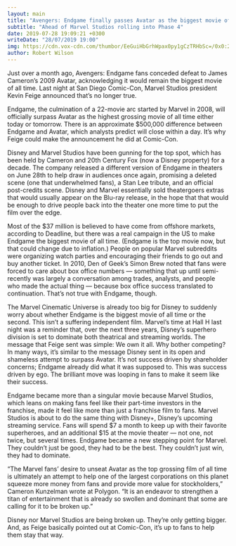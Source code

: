 ```yaml
---
layout: main
title: "Avengers: Endgame finally passes Avatar as the biggest movie of all time"
subtitle: "Ahead of Marvel Studios rolling into Phase 4"
date: 2019-07-28 19:09:21 +0300
writeDate: "28/07/2019 19:00"
img: https://cdn.vox-cdn.com/thumbor/EeGuiHbGrhWpax0py1gCzTRHbSc=/0x0:2048x1080/920x613/filters:focal(758x154:1084x480):format(webp)/cdn.vox-cdn.com/uploads/chorus_image/image/64774932/AvengersEndgame5cbe860b2f312.0.jpg
author: Robert Wilson
---
```


Just over a month ago, Avengers: Endgame fans conceded defeat to James Cameron’s 2009 Avatar, acknowledging it would remain the biggest movie of all time. Last night at San Diego Comic-Con, Marvel Studios president Kevin Feige announced that’s no longer true.

Endgame, the culmination of a 22-movie arc started by Marvel in 2008, will officially surpass Avatar as the highest grossing movie of all time either today or tomorrow. There is an approximate $500,000 difference between Endgame and Avatar, which analysts predict will close within a day. It’s why Feige could make the announcement he did at Comic-Con.

Disney and Marvel Studios have been gunning for the top spot, which has been held by Cameron and 20th Century Fox (now a Disney property) for a decade. The company released a different version of Endgame in theaters on June 28th to help draw in audiences once again, promising a deleted scene (one that underwhelmed fans), a Stan Lee tribute, and an official post-credits scene. Disney and Marvel essentially sold theatergoers extras that would usually appear on the Blu-ray release, in the hope that that would be enough to drive people back into the theater one more time to put the film over the edge.

Most of the $37 million is believed to have come from offshore markets, according to Deadline, but there was a real campaign in the US to make Endgame the biggest movie of all time. (Endgame is the top movie now, but that could change due to inflation.) People on popular Marvel subreddits were organizing watch parties and encouraging their friends to go out and buy another ticket. In 2010, Den of Geek’s Simon Brew noted that fans were forced to care about box office numbers — something that up until semi-recently was largely a conversation among trades, analysts, and people who made the actual thing — because box office success translated to continuation. That’s not true with Endgame, though.

The Marvel Cinematic Universe is already too big for Disney to suddenly worry about whether Endgame is the biggest movie of all time or the second. This isn’t a suffering independent film. Marvel’s time at Hall H last night was a reminder that, over the next three years, Disney’s superhero division is set to dominate both theatrical and streaming worlds. The message that Feige sent was simple: We own it all. Why bother competing? In many ways, it’s similar to the message Disney sent in its open and shameless attempt to surpass Avatar. It’s not success driven by shareholder concerns; Endgame already did what it was supposed to. This was success driven by ego. The brilliant move was looping in fans to make it seem like their success.

Endgame became more than a singular movie because Marvel Studios, which leans on making fans feel like their part-time investors in the franchise, made it feel like more than just a franchise film to fans. Marvel Studios is about to do the same thing with Disney+, Disney’s upcoming streaming service. Fans will spend $7 a month to keep up with their favorite superheroes, and an additional $15 at the movie theater — not one, not twice, but several times. Endgame became a new stepping point for Marvel. They couldn’t just be good, they had to be the best. They couldn’t just win, they had to dominate.

“The Marvel fans’ desire to unseat Avatar as the top grossing film of all time is ultimately an attempt to help one of the largest corporations on this planet squeeze more money from fans and provide more value for stockholders,” Cameron Kunzelman wrote at Polygon. “It is an endeavor to strengthen a titan of entertainment that is already so swollen and dominant that some are calling for it to be broken up.”

Disney nor Marvel Studios are being broken up. They’re only getting bigger. And, as Feige basically pointed out at Comic-Con, it’s up to fans to help them stay that way.